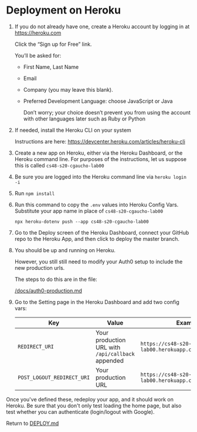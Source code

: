 # Deployment on Heroku

1. If you do not already have one, create a Heroku account by
   logging in at <https://heroku.com>

   Click the “Sign up for Free” link.

   You’ll be asked for:

   - First Name, Last Name
   - Email
   - Company (you may leave this blank).
   - Preferred Development Language: choose JavaScript or Java

     Don’t worry; your choice doesn’t prevent you from using the
     account with other languages later such as Ruby or Python

2. If needed, install the Heroku CLI on your system

   Instructions are here: <https://devcenter.heroku.com/articles/heroku-cli>

3) Create a new app on Heroku, either via the Heroku Dashboard, or the
   Heroku command line. For purposes of the instructions, let us
   suppose this is called `cs48-s20-cgaucho-lab00`

4) Be sure you are logged into the Heroku command line via `heroku login -i`

5) Run `npm install`

6) Run this command to copy the `.env` values into Heroku Config Vars.
   Substitute your app name in place of `cs48-s20-cgaucho-lab00`

   ```
   npx heroku-dotenv push --app cs48-s20-cgaucho-lab00
   ```

7) Go to the Deploy screen of the Heroku Dashboard, connect your GitHub repo
   to the Heroku App, and then click to deploy the master branch.

8) You should be up and running on Heroku.

   However, you still still need to modify your
   Auth0 setup to include the new production urls.

   The steps to do this are in the file:

   [/docs/auth0-production.md](./auth0-production.md)

9. Go to the Setting page in the Heroku Dashboard and add two config vars:

   | Key                        | Value                                             | Example                                                     |
   | -------------------------- | ------------------------------------------------- | ----------------------------------------------------------- |
   | `REDIRECT_URI`             | Your production URL with `/api/callback` appended | `https://cs48-s20-cgaucho-lab00.herokuapp.com/api/callback` |
   | `POST_LOGOUT_REDIRECT_URI` | Your production URL                               | `https://cs48-s20-cgaucho-lab00.herokuapp.com`              |

Once you've defined these, redeploy your app, and it should work on
Heroku. Be sure that you don't only test loading the home page, but
also test whether you can authenticate (login/logout with Google).

Return to [DEPLOY.md](./DEPLOY.md)
